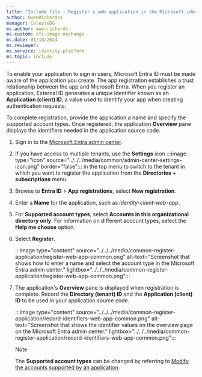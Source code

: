 ```yaml
---
title: "Include file - Register a web application in the Microsoft identity platform"
author: OwenRichards1
manager: CelesteDG
ms.author: owenrichards
ms.custom: sfi-image-nochange
ms.date: 01/18/2024
ms.reviewer: 
ms.service: identity-platform
ms.topic: include
---
```


To enable your application to sign in users, Microsoft Entra ID must be made aware of the application you create. The app registration establishes a trust relationship between the app and Microsoft Entra. When you register an application, External ID generates a unique identifier known as an **Application (client) ID**, a value used to identify your app when creating authentication requests.

To complete registration, provide the application a name and specify the supported account types. Once registered, the application **Overview** pane displays the identifiers needed in the application source code.

1. Sign in to the [Microsoft Entra admin center](https://entra.microsoft.com).
1. If you have access to multiple tenants, use the **Settings** icon :::image type="icon" source="../../../media/common/admin-center-settings-icon.png" border="false"::: in the top menu to switch to the tenant in which you want to register the application from the **Directories + subscriptions** menu.
1. Browse to **Entra ID** > **App registrations**, select **New registration**.
1. Enter a **Name** for the application, such as *identity-client-web-app*.
1. For **Supported account types**, select **Accounts in this organizational directory only**. For information on different account types, select the **Help me choose** option.
1. Select **Register**.

    :::image type="content" source="../../../media/common-register-application/register-web-app-common.png" alt-text="Screenshot that shows how to enter a name and select the account type in the Microsoft Entra admin center." lightbox="../../../media/common-register-application/register-web-app-common.png":::

1. The application's **Overview** pane is displayed when registration is complete. Record the **Directory (tenant) ID** and the **Application (client) ID** to be used in your application source code.

    :::image type="content" source="../../../media/common-register-application/record-identifiers-web-app-common.png" alt-text="Screenshot that shows the identifier values on the overview page on the Microsoft Entra admin center." lightbox="../../../media/common-register-application/record-identifiers-web-app-common.png":::

    >[!NOTE]
    > The **Supported account types** can be changed by referring to [Modify the accounts supported by an application](../../../howto-modify-supported-accounts.md).